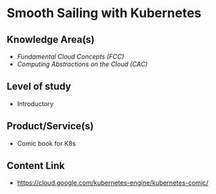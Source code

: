 # Smooth Sailing with Kubernetes

## Knowledge Area(s)

- *Fundamental Cloud Concepts (FCC)*
- *Computing Abstractions on the Cloud (CAC)*

## Level of study

- Introductory

## Product/Service(s)

- Comic book for K8s

## Content Link

- https://cloud.google.com/kubernetes-engine/kubernetes-comic/
